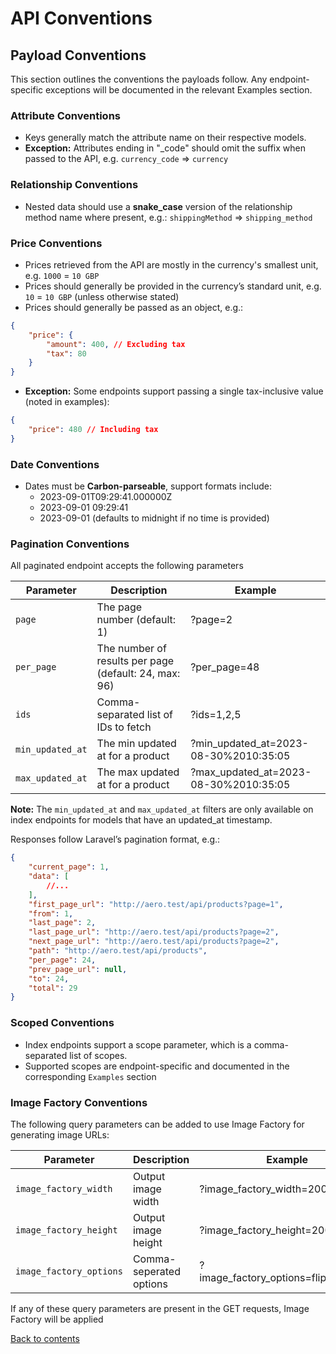 # API Conventions

## Payload Conventions

This section outlines the conventions the payloads follow. Any endpoint-specific exceptions will be documented in the relevant Examples section.

### Attribute Conventions

- Keys generally match the attribute name on their respective models.
- **Exception:** Attributes ending in "_code" should omit the suffix when passed to the API, e.g. `currency_code` => `currency`

### Relationship Conventions

- Nested data should use a **snake_case** version of the relationship method name where present, e.g.: `shippingMethod` => `shipping_method`

### Price Conventions

- Prices retrieved from the API are mostly in the currency's smallest unit, e.g. `1000` = `10 GBP`
- Prices should generally be provided in the currency’s standard unit, e.g. `10` = `10 GBP` (unless otherwise stated)
- Prices should generally be passed as an object, e.g.:

```json lines
{
    "price": {
        "amount": 400, // Excluding tax
        "tax": 80
    }
}
```

- **Exception:** Some endpoints support passing a single tax-inclusive value (noted in examples):

```json lines
{
    "price": 480 // Including tax
}
```

### Date Conventions

- Dates must be **Carbon-parseable**, support formats include:
  - 2023-09-01T09:29:41.000000Z
  - 2023-09-01 09:29:41
  - 2023-09-01 (defaults to midnight if no time is provided)

### Pagination Conventions

All paginated endpoint accepts the following parameters

| Parameter        | Description                                            | Example                                 |
|------------------|--------------------------------------------------------|-----------------------------------------|
| `page`           | The page number (default: 1)                           | ?page=2                                 |
| `per_page`       | The number of results per page (default: 24, max: 96)  | ?per_page=48                            |
| `ids`            | Comma-separated list of IDs to fetch                   | ?ids=1,2,5                              |
| `min_updated_at` | The min updated at for a product                       | ?min_updated_at=2023-08-30%2010:35:05   |
| `max_updated_at` | The max updated at for a product                       | ?max_updated_at=2023-08-30%2010:35:05   |

**Note:** The `min_updated_at` and `max_updated_at` filters are only available on index endpoints for models that have an updated_at timestamp.

Responses follow Laravel’s pagination format, e.g.:

```json lines
{
    "current_page": 1,
    "data": [
        //...
    ],
    "first_page_url": "http://aero.test/api/products?page=1",
    "from": 1,
    "last_page": 2,
    "last_page_url": "http://aero.test/api/products?page=2",
    "next_page_url": "http://aero.test/api/products?page=2",
    "path": "http://aero.test/api/products",
    "per_page": 24,
    "prev_page_url": null,
    "to": 24,
    "total": 29
}
```

### Scoped Conventions

- Index endpoints support a scope parameter, which is a comma-separated list of scopes.
- Supported scopes are endpoint-specific and documented in the corresponding `Examples` section

### Image Factory Conventions

The following query parameters can be added to use Image Factory for generating image URLs:

| Parameter               | Description             | Example                               |
|-------------------------|-------------------------|---------------------------------------|
| `image_factory_width`   | Output image width      | ?image_factory_width=200              |
| `image_factory_height`  | Output image height     | ?image_factory_height=200             |
| `image_factory_options` | Comma-seperated options | ?image_factory_options=flip,greyscale |

If any of these query parameters are present in the GET requests, Image Factory will be applied

[Back to contents](README.md#table-of-contents)
